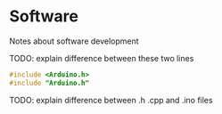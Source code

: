 # Software

Notes about software development

TODO: explain difference between these two lines

```cpp
#include <Arduino.h>
#include "Arduino.h"
```

TODO: explain difference between .h .cpp and .ino files
